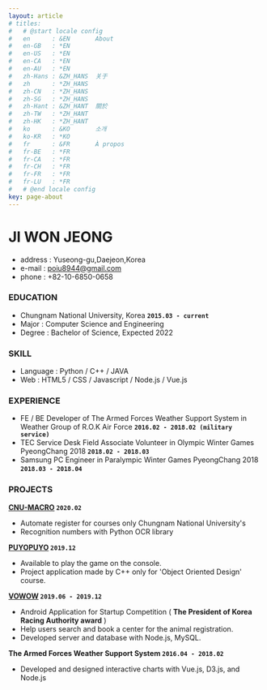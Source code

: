 ```yaml
---
layout: article
# titles:
#   # @start locale config
#   en      : &EN       About
#   en-GB   : *EN
#   en-US   : *EN
#   en-CA   : *EN
#   en-AU   : *EN
#   zh-Hans : &ZH_HANS  关于
#   zh      : *ZH_HANS
#   zh-CN   : *ZH_HANS
#   zh-SG   : *ZH_HANS
#   zh-Hant : &ZH_HANT  關於
#   zh-TW   : *ZH_HANT
#   zh-HK   : *ZH_HANT
#   ko      : &KO       소개
#   ko-KR   : *KO
#   fr      : &FR       À propos
#   fr-BE   : *FR
#   fr-CA   : *FR
#   fr-CH   : *FR
#   fr-FR   : *FR
#   fr-LU   : *FR
#   # @end locale config
key: page-about
---
```


# JI WON JEONG

- address : Yuseong-gu,Daejeon,Korea
- e-mail : poiu8944@gmail.com
- phone : +82-10-6850-0658

<!-- ### **OBJECTIVE**

Passionate and hard-working university student who has high-level technique and experiences is
looking for the internship. Ability to do teamwork and multi-task will support (company) in achieving
the goal. -->

### **EDUCATION**

- Chungnam National University, Korea **`2015.03 - current`**
- Major : Computer Science and Engineering
- Degree : Bachelor of Science, Expected 2022

### **SKILL**

- Language : Python / C++ / JAVA
- Web : HTML5 / CSS / Javascript / Node.js / Vue.js

### **EXPERIENCE**

- FE / BE Developer of The Armed Forces Weather Support System in Weather Group of R.O.K Air Force **`2016.02 - 2018.02 (military service)`**
- TEC Service Desk Field Associate Volunteer in Olympic Winter Games PyeongChang 2018 **`2018.02 - 2018.03`**
- Samsung PC Engineer in Paralympic Winter Games PyeongChang 2018 **`2018.03 - 2018.04`**

### **PROJECTS**

**[CNU-MACRO](http://github.com/Jivvon/cnu-macro) `2020.02`**

- Automate register for courses only Chungnam National University's
- Recognition numbers with Python OCR library

**[PUYOPUYO](http://github.com/Jivvon/2019_2_OOP/tree/master/termproject) `2019.12`**
- Available to play the game on the console.
- Project application made by C++ only for 'Object Oriented Design' course.

**[VOWOW](http://github.com/Jivvon/2019_EPIS_Tufu4) `2019.06 - 2019.12`**

- Android Application for Startup Competition ( **The President of Korea Racing Authority award** )
- Help users search and book a center for the animal registration.
- Developed server and database with Node.js, MySQL.

**The Armed Forces Weather Support System `2016.04 - 2018.02`**

- Developed and designed interactive charts with Vue.js, D3.js, and Node.js
